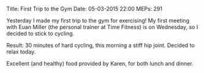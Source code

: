 Title: First Trip to the Gym
Date: 05-03-2015 22:00
MEPs: 291

Yesterday I made my first trip to the gym for exercising! My first meeting with Euan Miller (the personal trainer at Time Fitness) is on Wednesday, so I decided to stick to cycling.

Result: 30 minutes of hard cycling, this morning a stiff hip joint. Decided to relax today.

Excellent (and healthy) food provided by Karen, for both lunch and dinner.

